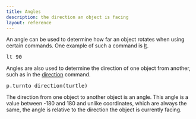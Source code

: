 ```yaml
---
title: Angles
description: the direction an object is facing
layout: reference
---
```


An angle can be used to determine how far an object rotates when using certain commands. One example of such a command is [lt](lt.html). 

<pre class="jumbo">
lt <span data-dfn="angle">90</span>
</pre>

Angles are also used to determine the direction of one object from another, such as in the [direction](direction.html) command. 

<pre class="jumbo">
p.turnto <span data-dfn="returns an angle">direction(turtle)</span>
</pre>

The direction from one object to another object is an angle. This angle is a value between -180 and 180 and unlike coordinates, which are always the same, the angle is relative to the direction the object is currently facing. 

<script type="demo" height=300 width=300>
speed Infinity
fd 100
label 0, labelSide: 'centered'
bk 15
pen black
bk 5
pen gray
bk 80
pen null
for i in [15..165] by 15
  rt i
  fd 100
  label i, labelSide: 'centered'
  bk 15
  pen black
  bk 5
  pen gray
  bk 80
  pen null
  lt 2*i
  fd 100
  label -i, labelSide: 'centered'
  bk 15
  pen black
  bk 5
  pen gray
  bk 80
  pen null
  rt i
rt 180
fd 100
label 180, labelSide: 'centered'
bk 15
pen black
bk 5
pen gray
bk 80
pen null
fd 80
rt 90
pen black, 2
rt 360, 80
pen null
rt 90
fd 80
dot white, 30

p = write ""
tick 20, ->
  p.html direction(lastmousemove)
</script>
